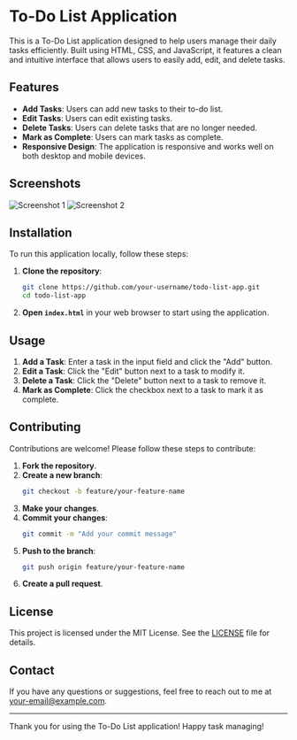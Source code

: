 # To-Do List Application

This is a To-Do List application designed to help users manage their daily tasks efficiently. Built using HTML, CSS, and JavaScript, it features a clean and intuitive interface that allows users to easily add, edit, and delete tasks.

## Features

- **Add Tasks**: Users can add new tasks to their to-do list.
- **Edit Tasks**: Users can edit existing tasks.
- **Delete Tasks**: Users can delete tasks that are no longer needed.
- **Mark as Complete**: Users can mark tasks as complete.
- **Responsive Design**: The application is responsive and works well on both desktop and mobile devices.

## Screenshots

![Screenshot 1](path/to/screenshot1.png)
![Screenshot 2](path/to/screenshot2.png)

## Installation

To run this application locally, follow these steps:

1. **Clone the repository**:
    ```sh
    git clone https://github.com/your-username/todo-list-app.git
    cd todo-list-app
    ```

2. **Open `index.html`** in your web browser to start using the application.

## Usage

1. **Add a Task**: Enter a task in the input field and click the "Add" button.
2. **Edit a Task**: Click the "Edit" button next to a task to modify it.
3. **Delete a Task**: Click the "Delete" button next to a task to remove it.
4. **Mark as Complete**: Click the checkbox next to a task to mark it as complete.

## Contributing

Contributions are welcome! Please follow these steps to contribute:

1. **Fork the repository**.
2. **Create a new branch**:
    ```sh
    git checkout -b feature/your-feature-name
    ```
3. **Make your changes**.
4. **Commit your changes**:
    ```sh
    git commit -m "Add your commit message"
    ```
5. **Push to the branch**:
    ```sh
    git push origin feature/your-feature-name
    ```
6. **Create a pull request**.

## License

This project is licensed under the MIT License. See the [LICENSE](LICENSE) file for details.

## Contact

If you have any questions or suggestions, feel free to reach out to me at [your-email@example.com](mailto:your-email@example.com).

---

Thank you for using the To-Do List application! Happy task managing!
